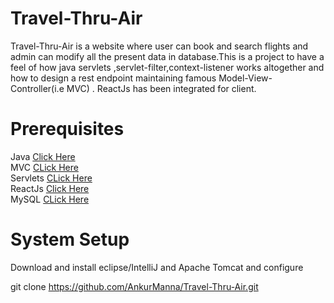 # Travel-Thru-Air

Travel-Thru-Air is a website where user can book and search flights and admin can modify all the present data in database.This is a project to 
have a feel of how java servlets ,servlet-filter,context-listener works altogether and how to design a rest endpoint maintaining famous Model-View-Controller(i.e MVC) .
ReactJs has been integrated for client.



# Prerequisites
Java        [Click Here](https://www.javatpoint.com/java-tutorial) <br>
MVC         [CLick Here](https://www.tutorialspoint.com/mvc_framework/mvc_framework_introduction.htm) <br>
Servlets    [CLick Here](https://docs.oracle.com/javaee/6/tutorial/doc/bnafd.html) <br>
ReactJs     [Click Here](https://reactjs.org/tutorial/tutorial.html) <br>
MySQL       [CLick Here](https://dev.mysql.com/doc/refman/8.0/en/tutorial.html)

# System Setup

Download and install eclipse/IntelliJ and Apache Tomcat and configure<br>

git clone https://github.com/AnkurManna/Travel-Thru-Air.git


